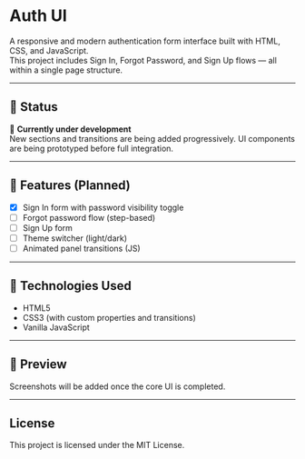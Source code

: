 # Auth UI

A responsive and modern authentication form interface built with HTML, CSS, and JavaScript.  
This project includes Sign In, Forgot Password, and Sign Up flows — all within a single page structure.

---

## 🔨 Status

🚧 **Currently under development**  
New sections and transitions are being added progressively. UI components are being prototyped before full integration.

---

## 📁 Features (Planned)

- [x] Sign In form with password visibility toggle  
- [ ] Forgot password flow (step-based)  
- [ ] Sign Up form  
- [ ] Theme switcher (light/dark)  
- [ ] Animated panel transitions (JS)

---

## 🧠 Technologies Used

- HTML5  
- CSS3 (with custom properties and transitions)  
- Vanilla JavaScript  

---

## 📸 Preview

Screenshots will be added once the core UI is completed.

---

## License

This project is licensed under the MIT License.  